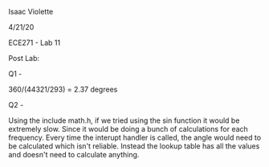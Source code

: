 Isaac Violette

4/21/20

ECE271 - Lab 11

Post Lab:

Q1 - 

360/(44321/293) = 2.37 degrees

Q2 - 

Using the include math.h, if we tried using the sin function it would be extremely slow. Since it would be doing a 
bunch of calculations for each frequency. Every time the interupt handler is called, the angle would need to be calculated
which isn't reliable. Instead the lookup table has all the values and doesn't need to calculate anything.
